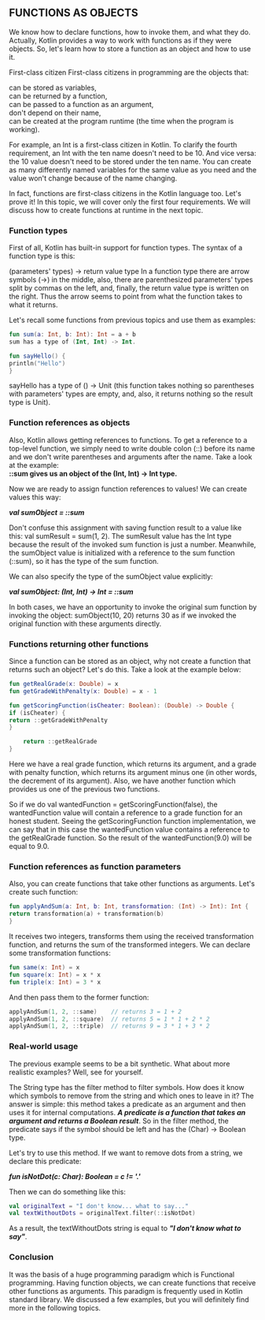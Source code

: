 ## FUNCTIONS AS OBJECTS
We know how to declare functions, how to invoke them, and what they do. Actually, Kotlin provides a way to work with functions as if they were objects. So, let's learn how to store a function as an object and how to use it.

First-class citizen
First-class citizens in programming are the objects that:

can be stored as variables,\
can be returned by a function,\
can be passed to a function as an argument,\
don't depend on their name,\
can be created at the program runtime (the time when the program is working).

For example, an Int is a first-class citizen in Kotlin. To clarify the fourth requirement, an Int with the ten name doesn't need to be 10. And vice versa: the 10 value doesn't need to be stored under the ten name. You can create as many differently named variables for the same value as you need and the value won't change because of the name changing.

In fact, functions are first-class citizens in the Kotlin language too. Let's prove it! In this topic, we will cover only the first four requirements. We will discuss how to create functions at runtime in the next topic.

### Function types
First of all, Kotlin has built-in support for function types. The syntax of a function type is this:

(parameters' types) -> return value type
In a function type there are arrow symbols (->) in the middle, also, there are parenthesized parameters' types split by commas on the left, and, finally, the return value type is written on the right. Thus the arrow seems to point from what the function takes to what it returns.

Let's recall some functions from previous topics and use them as examples:

```kotlin
fun sum(a: Int, b: Int): Int = a + b
sum has a type of (Int, Int) -> Int.

fun sayHello() {
println("Hello")
}
```
sayHello has a type of () -> Unit (this function takes nothing so parentheses with parameters' types are empty, and, also, it returns nothing so the result type is Unit).

### Function references as objects

Also, Kotlin allows getting references to functions. To get a reference to a top-level function, we simply need to write double colon (::) before its name and we don't write parentheses and arguments after the name. Take a look at the example:\
**::sum gives us an object of the (Int, Int) -> Int type.**

Now we are ready to assign function references to values! We can create values this way:

_**val sumObject = ::sum**_

Don't confuse this assignment with saving function result to a value like this: val sumResult = sum(1, 2). The sumResult value has the Int type because the result of the invoked sum function is just a number. Meanwhile, the sumObject value is initialized with a reference to the sum function (::sum), so it has the type of the sum function.

We can also specify the type of the sumObject value explicitly:

_**val sumObject: (Int, Int) -> Int = ::sum**_

In both cases, we have an opportunity to invoke the original sum function by invoking the object: sumObject(10, 20) returns 30 as if we invoked the original function with these arguments directly.

### Functions returning other functions
Since a function can be stored as an object, why not create a function that returns such an object? Let's do this. Take a look at the example below:

```kotlin
fun getRealGrade(x: Double) = x
fun getGradeWithPenalty(x: Double) = x - 1

fun getScoringFunction(isCheater: Boolean): (Double) -> Double {
if (isCheater) {
return ::getGradeWithPenalty
}

    return ::getRealGrade
}
```
Here we have a real grade function, which returns its argument, and a grade with penalty function, which returns its argument minus one (in other words, the decrement of its argument). Also, we have another function which provides us one of the previous two functions.

So if we do val wantedFunction = getScoringFunction(false), the wantedFunction value will contain a reference to a grade function for an honest student. Seeing the getScoringFunction function implementation, we can say that in this case the wantedFunction value contains a reference to the getRealGrade function. So the result of the wantedFunction(9.0) will be equal to 9.0.

### Function references as function parameters
Also, you can create functions that take other functions as arguments. Let's create such function:

```kotlin
fun applyAndSum(a: Int, b: Int, transformation: (Int) -> Int): Int {
return transformation(a) + transformation(b)
}
```
It receives two integers, transforms them using the received transformation function, and returns the sum of the transformed integers. We can declare some transformation functions:

```kotlin
fun same(x: Int) = x
fun square(x: Int) = x * x
fun triple(x: Int) = 3 * x
```
And then pass them to the former function:

```kotlin
applyAndSum(1, 2, ::same)    // returns 3 = 1 + 2
applyAndSum(1, 2, ::square)  // returns 5 = 1 * 1 + 2 * 2
applyAndSum(1, 2, ::triple)  // returns 9 = 3 * 1 + 3 * 2
```
### Real-world usage
The previous example seems to be a bit synthetic. What about more realistic examples? Well, see for yourself.

The String type has the filter method to filter symbols. How does it know which symbols to remove from the string and which ones to leave in it? The answer is simple: this method takes a predicate as an argument and then uses it for internal computations. _**A predicate is a function that takes an argument and returns a Boolean result**_. So in the filter method, the predicate says if the symbol should be left and has the (Char) -> Boolean type.

Let's try to use this method. If we want to remove dots from a string, we declare this predicate:

_**fun isNotDot(c: Char): Boolean = c != '.'**_

Then we can do something like this:

```kotlin
val originalText = "I don't know... what to say..."
val textWithoutDots = originalText.filter(::isNotDot)
```
As a result, the textWithoutDots string is equal to _**"I don't know what to say"**_.

### Conclusion
It was the basis of a huge programming paradigm which is Functional programming. Having function objects, we can create functions that receive other functions as arguments. This paradigm is frequently used in Kotlin standard library. We discussed a few examples, but you will definitely find more in the following topics.